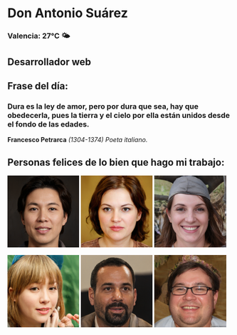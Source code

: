 # Don Antonio Suárez
### Valencia:  27°C 🌤️
## Desarrollador web
## Frase del día:
<!-- START QUOTE -->
### Dura es la ley de amor, pero por dura que sea, hay que obedecerla, pues la tierra y el cielo por ella están unidos desde el fondo de las edades.
**Francesco Petrarca** *(1304-1374) Poeta italiano.*
<!-- END QUOTE -->






## Personas felices de lo bien que hago mi trabajo:

<p float="left">
  <img src="src/image_0.png" width="32%" />
  <img src="src/image_1.png" width="32%" /> 
  <img src="src/image_2.png" width="32%" />
</p>
<p float="left">
  <img src="src/image_3.png" width="32%" />
  <img src="src/image_4.png" width="32%" /> 
  <img src="src/image_5.png" width="32%" />
</p>